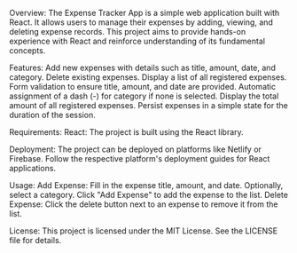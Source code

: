 Overview:
The Expense Tracker App is a simple web application built with React. It allows users to manage their expenses by adding, viewing, and deleting expense records. This project aims to provide hands-on experience with React and reinforce understanding of its fundamental concepts.

Features:
Add new expenses with details such as title, amount, date, and category.
Delete existing expenses.
Display a list of all registered expenses.
Form validation to ensure title, amount, and date are provided.
Automatic assignment of a dash (-) for category if none is selected.
Display the total amount of all registered expenses.
Persist expenses in a simple state for the duration of the session.

Requirements:
React: The project is built using the React library.

Deployment:
The project can be deployed on platforms like Netlify or Firebase. Follow the respective platform's deployment guides for React applications.

Usage:
Add Expense: Fill in the expense title, amount, and date. Optionally, select a category. Click "Add Expense" to add the expense to the list.
Delete Expense: Click the delete button next to an expense to remove it from the list.

License:
This project is licensed under the MIT License. See the LICENSE file for details.




